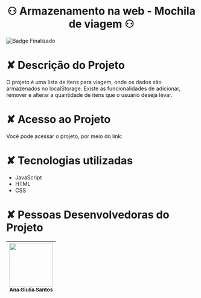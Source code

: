 # <h1 align="center"> ⚇ Armazenamento na web - Mochila de viagem ⚇ </h1>

![Badge Finalizado](https://img.shields.io/badge/STATUS-FINALIZADO-<BRIGHTGREEN)

# ✘ Descrição do Projeto
O projeto é uma lista de itens para viagem, onde os dados são armazenados no localStorage. Existe as funcionalidades de adicionar, remover e alterar a quantidade de itens que o usuário deseja levar.

# ✘ Acesso ao Projeto
Você pode acessar o projeto, por meio do link: </br>


# ✘ Tecnologias utilizadas
* JavaScript
* HTML
* CSS

# ✘ Pessoas Desenvolvedoras do Projeto 
| [<img src="https://avatars.githubusercontent.com/u/115855530?v=4" width=115><br><sub>Ana Giulia Santos</sub>](https://github.com/anagiulias)
| :---: |
